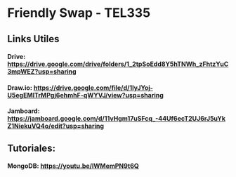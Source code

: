 # Friendly Swap - TEL335


## Links Utiles

#### Drive: https://drive.google.com/drive/folders/1_2tpSoEdd8Y5hTNWh_zFhtzYuC3mpWEZ?usp=sharing
#### Draw.io: https://drive.google.com/file/d/1lyJYoj-U5egEMITrMPgj6ehmhF-qWYVJ/view?usp=sharing
#### Jamboard: https://jamboard.google.com/d/11vHgm17uSFcq_-44Uf6ecT2UJ6rJ5uYkZ1NiekuVQ4o/edit?usp=sharing


## Tutoriales:
#### MongoDB: https://youtu.be/lWMemPN9t6Q
